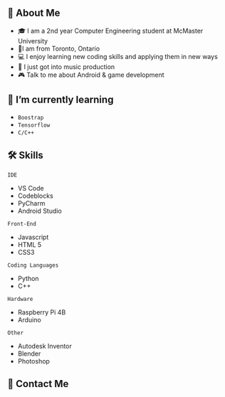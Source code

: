 <div align="center">

</div> 

## 👋 About Me
<div align="center">

</div> 

 - 🎓 I am a 2nd year Computer Engineering student at McMaster University
 - 📍I am from Toronto, Ontario
 - 💻 I enjoy learning new coding skills and applying them in new ways
 - 🎹 I just got into music production
 - 🎮 Talk to me about Android & game development

## 🚀 I’m currently learning
- ``Boostrap``
-  ``Tensorflow``
-  ``C/C++``

## 🛠 Skills
<div>  

</div>

`IDE`
- VS Code
- Codeblocks
- PyCharm
- Android Studio

`Front-End`
- Javascript
- HTML 5
- CSS3

`Coding Languages`
- Python
- C++

`Hardware`
- Raspberry Pi 4B
- Arduino

`Other`
- Autodesk Inventor
- Blender
- Photoshop

## 📧 Contact Me 
<div align="center">
 
 
 </div>
 
 <div>  

</div>

<!--
**RehmanMohammed** is a ✨ _special_ ✨ repository because its `README.md` (this file) appears on your GitHub profile.

Here are some ideas to get you started:

- 🔭 I’m currently working on ...
- 🌱 I’m currently learning ...
- 👯 I’m looking to collaborate on ...
- 🤔 I’m looking for help with ...
- 💬 Ask me about ...
- 📫 How to reach me: ...
- 😄 Pronouns: ...
- ⚡ Fun fact: ...
-->
